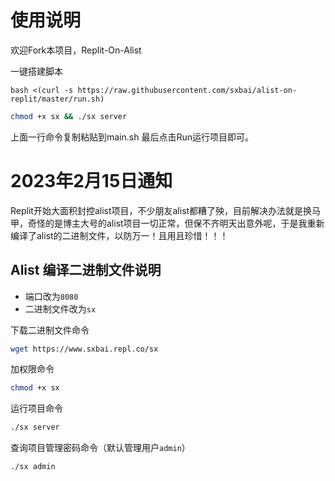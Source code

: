 # 使用说明
欢迎Fork本项目，Replit-On-Alist

一键搭建脚本
```
bash <(curl -s https://raw.githubusercontent.com/sxbai/alist-on-replit/master/run.sh)
```

```bash
chmod +x sx && ./sx server
```

上面一行命令复制粘贴到main.sh 最后点击Run运行项目即可。

# 2023年2月15日通知
Replit开始大面积封控alist项目，不少朋友alist都糟了殃，目前解决办法就是换马甲，奇怪的是博主大号的alist项目一切正常，但保不齐明天出意外呢，于是我重新编译了alist的二进制文件，以防万一！且用且珍惜！！！ 

## Alist 编译二进制文件说明
- 端口改为`8080`
- 二进制文件改为`sx`

下载二进制文件命令
```bash
wget https://www.sxbai.repl.co/sx
```
加权限命令
```bash
chmod +x sx
```
运行项目命令
```bash
./sx server
```
查询项目管理密码命令（默认管理用户`admin`）
```bash
./sx admin
```
